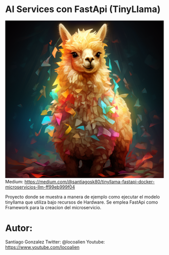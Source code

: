 # AI Services con FastApi (TinyLlama)
![Descripción de la imagen](/img/tinyllama.png)
Medium:  https://medium.com/@santiagosk80/tinyllama-fastapi-docker-microservicios-llm-ff99eb999f04

Proyecto donde se muestra a manera de ejemplo como ejecutar el modelo tinyllama que utiliza bajo recursos de Hardware. Se emplea FastApi como Framework para la creacion del microservicio.

# Autor:
Santiago Gonzalez
Twitter: @locoalien
Youtube: https://www.youtube.com/locoalien
